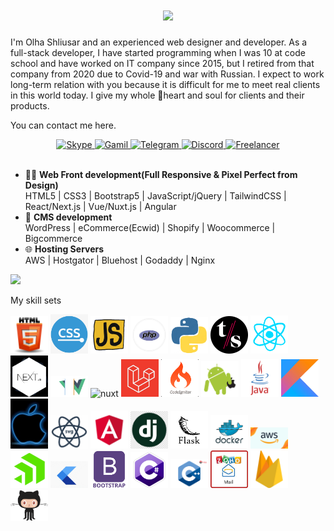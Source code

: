 # <div align="center"><img src="https://readme-typing-svg.herokuapp.com?font=&size=34&pause=1001&vCenter=true&width=1000&lines=Website+Designer+and+Website+Developer"></div>

I'm Olha Shliusar and an experienced web designer and developer.
As a full-stack developer, I have started programming when I was 10 at code school and have worked on IT company since 2015, but I retired from that company from 2020 due to Covid-19 and war with Russian. 
I expect to work long-term relation with you because it is difficult for me to meet real clients in this world today.
I give my whole 💖heart and soul for clients and their products.

You can contact me here.

<div align="center">
  <a href="https://join.skype.com/invite/UNq8kzDVM5yd"  title="live:.cid.5eddc740c0b404a1">
    <img src="https://img.shields.io/badge/Skype-blue?style=for-the-badge&logo=skype&logoColor=white" alt="Skype"/>
  </a>
  <a href="mailto:h98119@gmail.com"  title="h98119@gmail.com">
    <img src="https://img.shields.io/badge/Gmail-red?style=for-the-badge&logo=gmail&logoColor=white" alt="Gamil"/>
  </a>
  <a href="https://t.me/compete1191"  title="@compete1191">
    <img src="https://img.shields.io/badge/Telegram-blue?style=for-the-badge&logo=telegram&logoColor=white" alt="Telegram"/>
  </a>
  <a href="https://discord.com/invite/kCYEdfdd"  title="Olha Shliusar#8858">
    <img src="https://img.shields.io/badge/Discord-green?style=for-the-badge&logo=discord&logoColor=white" alt="Discord"/>
  </a>
  <a href="https://www.freelancer.com/u/Olechkashusar272"  title="https://www.freelancer.com/u/Olechkashusar272">
    <img src="https://img.shields.io/badge/Freelancer-blue?style=for-the-badge&logo=freelancer&logoColor=white" alt="Freelancer"/>
  </a>
</div>
<br>

- 👨‍💻 <b>Web Front development(Full Responsive & Pixel Perfect from Design)</b>  
  HTML5 | CSS3 | Bootstrap5 | JavaScript/jQuery | TailwindCSS | React/Next.js | Vue/Nuxt.js | Angular
- 💌 <b>CMS development</b>  
  WordPress | eCommerce(Ecwid) | Shopify | Woocommerce | Bigcommerce
- 🌐 <b>Hosting Servers</b>  
  AWS | Hostgator | Bluehost | Godaddy | Nginx

<img src="https://activity-graph.herokuapp.com/graph?username=prowebdev119&bg_color=000000&color=00ffff&line=00ffff&point=ffffff&area=true&hide_border=true"/>

My skill sets
<div>
    <img src="https://github.com/prowebdev119/prowebdev119/blob/main/git%20profile%20icons/html_aladdinGene.png" width="60" alt="html" />
    <img src="https://github.com/prowebdev119/prowebdev119/blob/main/git%20profile%20icons/css_aladdinGene.png" width="60" alt="css" />
    <img src="https://github.com/prowebdev119/prowebdev119/blob/main/git%20profile%20icons/javascript_aladdinGene.gif" width="60" alt="javascript" />
    <img src="https://github.com/prowebdev119/prowebdev119/blob/main/git%20profile%20icons/php_aladdinGene.gif" width="60" alt="php" />
    <img src="https://github.com/prowebdev119/prowebdev119/blob/main/git%20profile%20icons/python_aladdinGene.gif" width="60" alt="python" />
    <img src="https://github.com/prowebdev119/prowebdev119/blob/main/git%20profile%20icons/ts_aladdinGene.gif" width="60" alt="typescript" />
    <img src="https://github.com/prowebdev119/prowebdev119/blob/main/git%20profile%20icons/react_aladdinGene.gif" width="60" alt="react" />
    <img src="https://github.com/prowebdev119/prowebdev119/blob/main/git%20profile%20icons/next_aladdinGene.png" width="60" alt="next" />
    <img src="https://github.com/prowebdev119/prowebdev119/blob/main/git%20profile%20icons/vue1_aladdinGene.gif" width="60" alt="vue" />
    <img src="https://github.com/prowebdev119/prowebdev119/blob/main/git%20profile%20icons/nuxt_aladdinGene.avif" width="60" alt="nuxt" />
    <img src="https://github.com/prowebdev119/prowebdev119/blob/main/git%20profile%20icons/laravel_aladdinGene.jpeg" width="60" alt="laravel" />
    <img src="https://github.com/prowebdev119/prowebdev119/blob/main/git%20profile%20icons/codeigniter_aladdinGene.png" width="60" alt="codeigniter" />
    <img src="https://github.com/prowebdev119/prowebdev119/blob/main/git%20profile%20icons/android_aladdinGene.gif" width="60" alt="android" />
    <img src="https://github.com/prowebdev119/prowebdev119/blob/main/git%20profile%20icons/java_aladdinGene.gif" width="60" alt="Java" />
    <img src="https://github.com/prowebdev119/prowebdev119/blob/main/git%20profile%20icons/Kotlin_aladdinGene.jfif" width="60" alt="kotlin" />
    <img src="https://github.com/prowebdev119/prowebdev119/blob/main/git%20profile%20icons/apple_aladdinGene.gif" width="60" alt="iOS" />
    <img src="https://github.com/prowebdev119/prowebdev119/blob/main/git%20profile%20icons/svg_aladdinGene.gif" width="60" alt="svg" />
    <img src="https://github.com/prowebdev119/prowebdev119/blob/main/git%20profile%20icons/angular_aladdinGene.gif" width="60" alt="angular" />
    <img src="https://github.com/prowebdev119/prowebdev119/blob/main/git%20profile%20icons/django_aladdinGene.png" width="60" alt="django" />
    <img src="https://github.com/prowebdev119/prowebdev119/blob/main/git%20profile%20icons/flask_aladdinGene.png" width="60" alt="flask" />
    <img src="https://github.com/prowebdev119/prowebdev119/blob/main/git%20profile%20icons/docker_aladdinGene.png" width="60" alt="docker" />
    <img src="https://github.com/prowebdev119/prowebdev119/blob/main/git%20profile%20icons/aws_aladdinGene.gif" width="60" alt="aws" />
    <img src="https://github.com/prowebdev119/prowebdev119/blob/main/git%20profile%20icons/kendo_aladdinGene.webp" width="60" alt="kendo" />
    <img src="https://github.com/prowebdev119/prowebdev119/blob/main/git%20profile%20icons/flutter_aladdinGene.gif" width="60" alt="flutter" />
    <img src="https://github.com/prowebdev119/prowebdev119/blob/main/git%20profile%20icons/bootstrap_aladdinGene.png" width="60" alt="bootstrap" />
    <img src="https://github.com/prowebdev119/prowebdev119/blob/main/git%20profile%20icons/csharp_aladdinGene.png" width="60" alt="c&num;" />
    <img src="https://github.com/prowebdev119/prowebdev119/blob/main/git%20profile%20icons/c++_aladdinGene.png" width="60" alt="c++" />
    <img src="https://github.com/prowebdev119/prowebdev119/blob/main/git%20profile%20icons/zoho_aladdinGene.jfif" width="60" alt="zoho" />
    <img src="https://github.com/prowebdev119/prowebdev119/blob/main/git%20profile%20icons/firebase_aladdinGene.webp" width="60" alt="firebase" />
    <img src="https://github.com/prowebdev119/prowebdev119/blob/main/git%20profile%20icons/git_aladdinGene.gif" width="60" alt="git" />
</div>
<!-- <p align = "center">
  <img src = "https://github-readme-stats.vercel.app/api?username=prowebdev119&hide_border=true&show_icons=true&include_all_commits=true&count_private=true&theme=tokyonight&line_height=27">
  <img src = "https://github-readme-stats.vercel.app/api/top-langs/?username=prowebdev119&hide=PHP,html,c&theme=tokyonight&hide_border=true&line_height=27">
  <br><br>
  <img src = "https://github-readme-streak-stats.herokuapp.com?user=prowebdev119&theme=tokyonight&hide_border=true&include_all_commits=true&line_height=27">
</p> -->

